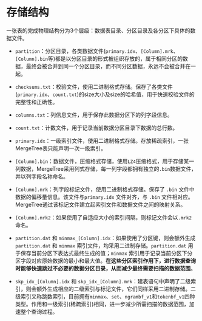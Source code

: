 # 存储结构

一张表的完成物理结构分为3个层级：数据表目录、分区目录及各分区下具体的数据文件。

* `partition`：分区目录，各类数据文件(`primary.idx`、`[Column].mrk`、`[Column].bin`等)都是以分区目录的形式被组织存放的，属于相同分区的数据，最终会被合并到同一个分区目录，而不同分区数据，永远不会被合并在一起。

* `checksums.txt`：校验文件，使用二进制格式存储。保存了各类文件(`primary.idx`、`count.txt`)的size大小及size的哈希值，用于快速校验文件的完整性和正确性。

* `columns.txt`：列信息文件，用于保存此数据分区下的列字段信息。

* `count.txt`：计数文件，用于记录当前数据分区目录下数据的总行数。

* `primary.idx`：一级索引文件，使用二进制格式存储。存放稀疏索引，一张MergeTree表只能声明一次一级索引。

* `[Column].bin`：数据文件，压缩格式存储，使用`LZ4`压缩格式，用于存储某一列数据，MergeTree采用列式存储，每一列字段都拥有独立的`.bin`数据文件，并以列字段名称命名。

* `[Column].mrk`：列字段标记文件，使用二进制格式存储。保存了 `.bin` 文件中数据的偏移量信息。该文件与`primary.idx` 文件对齐，与 `.bin` 文件相对应。MergeTree通过该标记文件建立起索引文件和数据文件之间的映射关系。

* `[Column].mrk2`：如果使用了自适应大小的索引间隔，则标记文件会以`.mrk2` 命名。

* `partition.dat` 和 `minmax_[Column].idx`：如果使用了分区键，则会额外生成 `partition.dat` 和 `minmax` 索引文件，均采用二进制存储。`partition.dat` 用于保存当前分区下表达式最终生成的值；`minmax` 索引用于记录当前分区下分区字段对应原始数据的最小和最大值。**在这些分区索引作用下，进行数据查询时能够快速跳过不必要的数据分区目录，从而减少最终需要扫描的数据范围**。

* `skp_idx_[Column].idx` 和 `skp_idx_[Column].mrk`：建表语句中声明了二级索引，则会额外生成相应的二级索引与标记文件，它们同样采用二进制存储。二级索引又称跳数索引，目前拥有`minmax`、`set`、`ngrambf_v1`和`tokenbf_v1`四种类型。作用和一级索引(稀疏索引)相同，进一步减少所需扫描的数据范围，加速整个查询过程。

